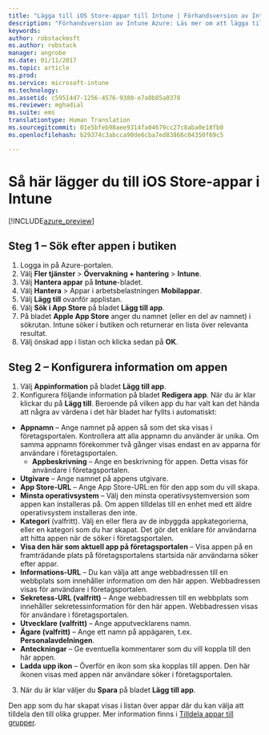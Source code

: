 ```yaml
---
title: "Lägga till iOS Store-appar till Intune | Förhandsversion av Intune Azure | Microsoft Docs"
description: "Förhandsversion av Intune Azure: Läs mer om att lägga till iOS Store-appar i Intune."
keywords: 
author: robstackmsft
ms.author: robstack
manager: angrobe
ms.date: 01/11/2017
ms.topic: article
ms.prod: 
ms.service: microsoft-intune
ms.technology: 
ms.assetid: c59514d7-1256-4576-9380-e7a0b85a0378
ms.reviewer: mghadial
ms.suite: ems
translationtype: Human Translation
ms.sourcegitcommit: 01e5bfeb98aee9314fa04679cc27c8aba0e18fb0
ms.openlocfilehash: b29374c3abcca90de6cba7ed83866c04350f69c5

---
```


# <a name="how-to-add-ios-store-apps-to-intune"></a>Så här lägger du till iOS Store-appar i Intune

[!INCLUDE[azure_preview](../includes/azure_preview.md)]


## <a name="step-1---search-for-the-app-in-the-store"></a>Steg 1 – Sök efter appen i butiken

1. Logga in på Azure-portalen.
2. Välj **Fler tjänster** > **Övervakning + hantering** > **Intune**.
3. Välj **Hantera appar** på **Intune**-bladet.
4. Välj **Hantera** > Appar i arbetsbelastningen **Mobilappar**.
5. Välj **Lägg till** ovanför applistan.
6. Välj **Sök i App Store** på bladet **Lägg till app**.
7. På bladet **Apple App Store** anger du namnet (eller en del av namnet) i sökrutan. Intune söker i butiken och returnerar en lista över relevanta resultat.
8. Välj önskad app i listan och klicka sedan på **OK**.

## <a name="step-2---configure-app-information"></a>Steg 2 – Konfigurera information om appen

1. Välj **Appinformation** på bladet **Lägg till app**.
2. Konfigurera följande information på bladet **Redigera app**. När du är klar klickar du på **Lägg till**. Beroende på vilken app du har valt kan det hända att några av värdena i det här bladet har fyllts i automatiskt:
- **Appnamn** – Ange namnet på appen så som det ska visas i företagsportalen. Kontrollera att alla appnamn du använder är unika. Om samma appnamn förekommer två gånger visas endast en av apparna för användare i företagsportalen.
    - **Appbeskrivning** – Ange en beskrivning för appen. Detta visas för användare i företagsportalen.
- **Utgivare** – Ange namnet på appens utgivare.
- **App Store-URL** – Ange App Store-URL:en för den app som du vill skapa.
- **Minsta operativsystem** – Välj den minsta operativsystemversion som appen kan installeras på. Om appen tilldelas till en enhet med ett äldre operativsystem installeras den inte.
- **Kategori** (valfritt). Välj en eller flera av de inbyggda appkategorierna, eller en kategori som du har skapat. Det gör det enklare för användarna att hitta appen när de söker i företagsportalen.
- **Visa den här som aktuell app på företagsportalen** – Visa appen på en framträdande plats på företagsportalens startsida när användarna söker efter appar.
- **Informations-URL** – Du kan välja att ange webbadressen till en webbplats som innehåller information om den här appen. Webbadressen visas för användare i företagsportalen.
- **Sekretess-URL (valfritt)** – Ange webbadressen till en webbplats som innehåller sekretessinformation för den här appen. Webbadressen visas för användare i företagsportalen.
- **Utvecklare (valfritt)** – Ange apputvecklarens namn.
- **Ägare (valfritt)** – Ange ett namn på appägaren, t.ex. **Personalavdelningen**.
- **Anteckningar** – Ge eventuella kommentarer som du vill koppla till den här appen.
- **Ladda upp ikon** – Överför en ikon som ska kopplas till appen. Den här ikonen visas med appen när användare söker i företagsportalen.
3. När du är klar väljer du **Spara** på bladet **Lägg till app**.

Den app som du har skapat visas i listan över appar där du kan välja att tilldela den till olika grupper. Mer information finns i [Tilldela appar till grupper](/intune-azure/manage-apps/deploy-apps).


<!--HONumber=Feb17_HO1-->


